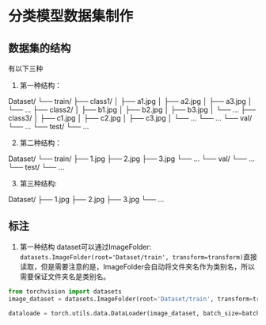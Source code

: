 # 分类模型数据集制作

## 数据集的结构
有以下三种

1. 第一种结构：

Dataset/
└── train/
    ├── class1/
    │   ├── a1.jpg
    │   ├── a2.jpg
    │   ├── a3.jpg
    │   └── ...
    ├── class2/
    │   ├── b1.jpg
    │   ├── b2.jpg
    │   ├── b3.jpg
    │   └── ...
    ├── class3/
    │   ├── c1.jpg
    │   ├── c2.jpg
    │   ├── c3.jpg
    │   └── ...
    └── ...
└── val/
    └── ...
└── test/
    └── ...

2. 第二种结构：


Dataset/
└── train/
    ├── 1.jpg
    ├── 2.jpg
    ├── 3.jpg
    └── ...
└── val/
    └── ...
└── test/
    └── ...


3. 第三种结构:


Dataset/
├── 1.jpg
├── 2.jpg
├── 3.jpg
└── ...


## 标注

1. 第一种结构
dataset可以通过ImageFolder: `datasets.ImageFolder(root='Dataset/train', transform=transform)`直接读取，但是需要注意的是，ImageFolder会自动将文件夹名作为类别名，所以需要保证文件夹名是类别名。



```python
from torchvision import datasets
image_dataset = datasets.ImageFolder(root='Dataset/train', transform=transform)

dataloade = torch.utils.data.DataLoader(image_dataset, batch_size=batch_size, shuffle=True, num_workers=4)
```

